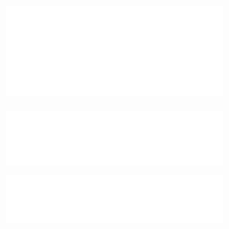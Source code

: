 ![Metrics - Iso Calendar](/metrics.plugin.isocalendar.svg)
---
![Metrics - Most Recently Used Languages](/metrics.plugin.languages.recent.svg)
---
![Metrics - Most Used Languages](/metrics.plugin.languages.svg)
<!-- --- -->
<!-- ![Metrics - Wakatime](/metrics.plugin.wakatime.svg) -->
